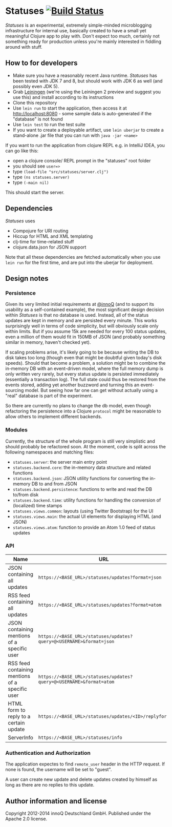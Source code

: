 # Statuses [![Build Status](http://img.shields.io/travis/innoq/statuses.svg)](https://travis-ci.org/innoq/statuses)

_Statuses_ is an experimental, extremely simple-minded microblogging
infrastructure for internal use, basically created to have a small yet
meaningful Clojure app to play with. Don't expect too much, certainly
not something ready for production unless you're mainly interested in
fiddling around with stuff.

## How to for developers

* Make sure you have a reasonably recent Java runtime. _Statuses_ has
  been tested with JDK 7 and 8, but should work with JDK 6 as well (and
  possibly even JDK 5).
* Grab [Leiningen](http://leiningen.org/#install) (we're using the Leiningen 2 preview and
  suggest you use this) and install according to its instructions
* Clone this repository
* Use `lein run` to start the application, then access it at
  [http://localhost:8080](http://localhost:8080) - some sample data is
  auto-generated if the "database" is not found
* Use `lein test` to run the test suite
* If you want to create a deployable artifact, use `lein uberjar` to
  create a stand-alone .jar file that you can run with `java -jar
  <name>`


If you want to run the application from clojure REPL e.g. in IntelliJ IDEA, you can go like this:

* open a clojure console/ REPL prompt in the "statuses" root folder
* you should see `user=>`
* type `(load-file "src/statuses/server.clj")` <ENTER>
* type `(ns statuses.server)` <ENTER>
* type `(-main nil)` <ENTER>

This should start the server.


## Dependencies

_Statuses_ uses

* Compojure for URI routing
* Hiccup for HTML and XML templating
* clj-time for time-related stuff
* clojure.data.json for JSON support

Note that all these dependencies are fetched automatically when you
use `lein run` for the first time, and are put into the uberjar for
deployment.

## Design notes

### Persistence

Given its very limited initial requirements at [@innoQ](https://www.innoq.com) (and to support
its usability as a self-contained example), the most significant
design decision within _Statuses_ is that no database is
used. Instead, all of the status updates are kept in memory and are
persisted every minute. This works surprisingly well in terms of code
simplicity, but will obviously scale only within limits. But if you
assume 15k are needed for every 100 status updates, even a million of
them would fit in 150MB of JSON (and probably something similar in
memory, haven't checked yet).

If scaling problems arise, it's likely going to be because writing the
DB to disk takes too long (though even that might be doubtful given
today's disk speeds). Should that become a problem, a solution might
be to combine the in-memory DB with an event-driven model, where the
full memory dump is only written very rarely, but every status update
is persisted immediately (essentially a transaction log). The full
state could thus be restored from the events stored, adding yet
another buzzword and turning this an event-sourcing model. But seeing
how far one can get without actually using a "real" database is part
of the experiment.

So there are currently no plans to change the db model, even though
refactoring the persistence into a Clojure `protocol` might be
reasonable to allow others to implement different backends.

### Modules

Currently, the structure of the whole program is still very simplistic
and should probably be refactored soon. At the moment, code is split
across the following namespaces and matching files:

* `statuses.server`: the server main entry point
* `statuses.backend.core`: the in-memory data structure and related functions
* `statuses.backend.json`: JSON utility functions for converting the
  in-memory DB to and from JSON
* `statuses.backend.persistence`: functions to write and read the DB
  to/from disk
* `statuses.backend.time`: utility functions for handling the
  conversion of (localized) time stamps
* `statuses.views.common`: layouts (using Twitter Bootstrap) for the UI
* `statuses.views.main`: the actual UI elements for displaying HTML
  (and JSON)
* `statuses.views.atom`: function to provide an Atom 1.0 feed of
  status updates

### API

Name | URL
-----|----
JSON containing all updates	| `https://<BASE_URL>/statuses/updates?format=json`
RSS feed containing all updates	| `https://<BASE_URL>/statuses/updates?format=atom`
JSON containing mentions of a specific user | `https://<BASE_URL>/statuses/updates?query=@<USERNAME>&format=json`
RSS feed containing mentions of a specific user	| `https://<BASE_URL>/statuses/updates?query=@<USERNAME>&format=atom`
HTML form to reply to a certain update | `https://<BASE_URL>/statuses/updates/<ID>/replyform`
ServerInfo | `https://<BASE_URL>/statuses/info`

### Authentication and Authorization

The application expectes to find `remote_user` header in the HTTP request. If none is found, the username will be set to "guest".

A user can create new update and delete updates created by himself as long as there are no replies to this update.

## Author information and license

Copyright 2012-2014 innoQ Deutschland GmbH. Published under the Apache 2.0 license.
